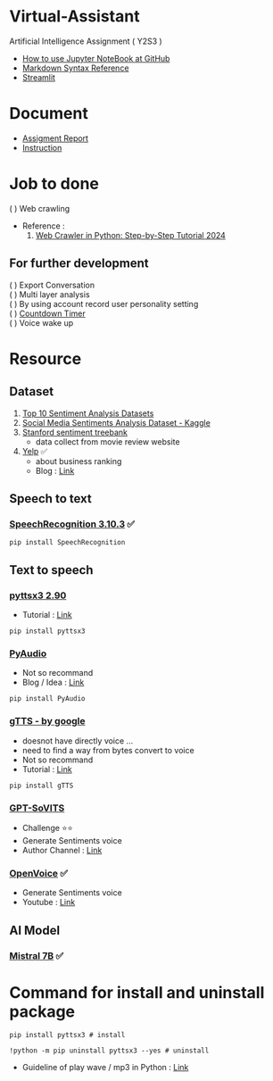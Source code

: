 # Virtual-Assistant
Artificial Intelligence Assignment ( Y2S3 )

* [How to use Jupyter NoteBook at GitHub](https://saturncloud.io/blog/how-to-add-jupyter-notebook-to-github/)
* [Markdown Syntax Reference](https://www.markdownguide.org/basic-syntax/)
* [Streamlit](https://streamlit.io/)

# Document 
* [Assigment Report](https://docs.google.com/document/d/1Jjv1CIzJ7_E1730IRWb57chUXFgt-zif/edit?usp=sharing&ouid=110582878946006891487&rtpof=true&sd=true)
* [Instruction](https://drive.google.com/file/d/1SV-9jS0Nnltpv-GzSYCYiWhcKMFoSs3n/view?usp=sharing)

# Job to done 
( )  Web crawling
   * Reference :
     1. [Web Crawler in Python: Step-by-Step Tutorial 2024](https://www.zenrows.com/blog/web-crawler-python#initial-crawling-script)

## For further development
( )  Export Conversation <br/>
( )  Multi layer analysis <br/>
( )  By using account record user personality setting <br/>
( )  [Countdown Timer](https://www.geeksforgeeks.org/how-to-create-a-countdown-timer-using-python/) <br/>
( )  Voice wake up
# Resource 
## Dataset 
1. [Top 10 Sentiment Analysis Datasets](read://https_www.analyticsvidhya.com/?url=https%3A%2F%2Fwww.analyticsvidhya.com%2Fblog%2F2023%2F12%2Ftop-sentiment-analysis-datasets%2F)
2. [Social Media Sentiments Analysis Dataset - Kaggle](https://www.kaggle.com/datasets/kashishparmar02/social-media-sentiments-analysis-dataset) 
3. [Stanford sentiment treebank](https://nlp.stanford.edu/sentiment/treebank.html)
    * data collect from movie review website
4. [Yelp](https://www.yelp.com/dataset) ✅
    * about business ranking 
    * Blog : [Link](https://medium.com/analytics-vidhya/sentiment-classification-of-yelp-data-293f401c3656)

## Speech to text 
### [SpeechRecognition 3.10.3](https://pypi.org/project/SpeechRecognition/) ✅
```
pip install SpeechRecognition
```

## Text to speech  
### [pyttsx3 2.90](https://pypi.org/project/pyttsx3/)
* Tutorial : [Link](https://www.geeksforgeeks.org/convert-text-speech-python/)
```
pip install pyttsx3
```
### [PyAudio](https://pypi.org/project/PyAudio/) 
* Not so recommand
* Blog / Idea : [Link](https://xn--llions-yua.jutge.org/upc-python-cookbook/signal-processing/audio-image.html)
```
pip install PyAudio
```
### [gTTS - by google](https://gtts.readthedocs.io/en/latest/module.html#playing-sound-directly)
* doesnot have directly voice ... 
* need to find a way from bytes convert to voice 
* Not so recommand
* Tutorial : [Link](https://www.geeksforgeeks.org/convert-text-speech-python/)
```
pip install gTTS
```
### [GPT-SoVITS](https://github.com/RVC-Boss/GPT-SoVITS) 
* Challenge ⭐⭐
* Generate Sentiments voice
* Author Channel : [Link](https://space.bilibili.com/5760446/?spm_id_from=333.999.0.0)

### [OpenVoice](https://github.com/myshell-ai/OpenVoice) ✅
* Generate Sentiments voice
* Youtube : [Link](https://www.youtube.com/watch?v=0k8wUfU7n4Q&ab_channel=AllAboutAI)

## AI Model 
### [Mistral 7B](https://mistral.ai/news/announcing-mistral-7b/) ✅


# Command for install and uninstall package
```
pip install pyttsx3 # install

!python -m pip uninstall pyttsx3 --yes # uninstall
```

* Guideline of play wave / mp3 in Python : [Link](https://www.geeksforgeeks.org/how-to-play-and-record-audio-in-python/)

